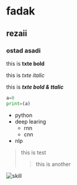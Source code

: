 
# fadak 

## rezaii 

### ostad asadi

this is **txte bold**

this is *txte italic*

this is ***txte bold & ttalic***

```python
a=0
print=(a)
```

- python
- deep learing
  - rnn
  - cnn
- nlp


> this is test
> >this is another

![skill](https://upload.wikimedia.org/wikipedia/commons/thumb/e/e1/FullMoon2010.jpg/292px-FullMoon2010.jpg)


